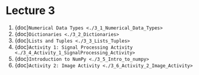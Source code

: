 # Lecture 3

1. {doc}`Numerical Data Types <./3_1_Numerical_Data_Types>`
2. {doc}`Dictionaries <./3_2_Dictionaries>`
3. {doc}`Lists and Tuples <./3_3_Lists_Tuples>`
4. {doc}`Activity 1: Signal Processing Activity <./3_4_Activity_1_SignalProcessing_Activity>`
5. {doc}`Introduction to NumPy <./3_5_Intro_to_numpy>`
6. {doc}`Activity 2: Image Activity <./3_6_Activity_2_Image_Activity>`